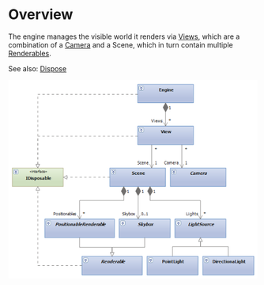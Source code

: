 # Overview

The engine manages the visible world it renders via [Views](views.md), which are a combination of a [Camera](cameras.md) and a Scene, which in turn contain multiple [Renderables](renderables.md).

See also: [Dispose](../details/dispose.md)

![](../images/class_diagrams/scene_management.png)
